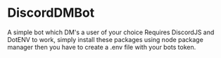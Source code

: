 # DiscordDMBot
A simple bot which DM's a user of your choice
Requires DiscordJS and DotENV to work, simply install these packages using node package manager then you have to create a .env file with your bots token.
